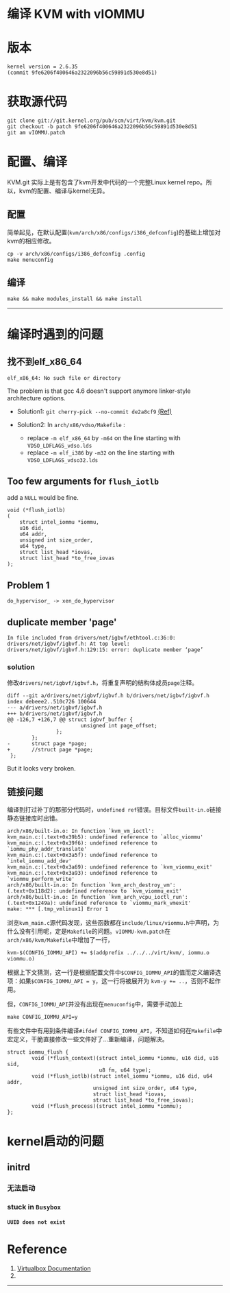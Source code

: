 编译 KVM with vIOMMU
==========================

# 版本
    kernel version = 2.6.35
    (commit 9fe6206f400646a2322096b56c59891d530e8d51)

# 获取源代码

    git clone git://git.kernel.org/pub/scm/virt/kvm/kvm.git
    git checkout -b patch 9fe6206f400646a2322096b56c59891d530e8d51
    git am vIOMMU.patch
    

# 配置、编译

KVM.git 实际上是有包含了kvm开发中代码的一个完整Linux kernel repo。所以，kvm的配置、编译与kernel无异。

## 配置

简单起见，在默认配置(`kvm/arch/x86/configs/i386_defconfig`)的基础上增加对kvm的相应修改。

    cp -v arch/x86/configs/i386_defconfig .config
    make menuconfig
    

## 编译

    make && make modules_install && make install

-----

# 编译时遇到的问题

## 找不到elf_x86_64

    elf_x86_64: No such file or directory

The problem is that gcc 4.6 doesn't support anymore linker-style architecture options.  

- Solution1: `git cherry-pick --no-commit de2a8cf9`
[(Ref)](https://groups.google.com/forum/#!topic/linux.debian.bugs.dist/ndi_20K36xI)

- Solution2: In `arch/x86/vdso/Makefile` :

    - replace `-m elf_x86_64` by `-m64` on the line starting with  `VDSO_LDFLAGS_vdso.lds`
    - replace  `-m elf_i386` by `-m32` on the line starting with  `VDSO_LDFLAGS_vdso32.lds`
    
## Too few arguments for `flush_iotlb`

add a `NULL` would be fine.
	
	void (*flush_iotlb)
	(
		struct intel_iommu *iommu, 
		u16 did,
		u64 addr, 
		unsigned int size_order, 
		u64 type, 
		struct list_head *iovas, 
		struct list_head *to_free_iovas
	);

## Problem 1

`do_hypervisor_ -> xen_do_hypervisor`

## duplicate member 'page'

    In file included from drivers/net/igbvf/ethtool.c:36:0:
    drivers/net/igbvf/igbvf.h: At top level:
    drivers/net/igbvf/igbvf.h:129:15: error: duplicate member ‘page’


### solution

修改`drivers/net/igbvf/igbvf.h`，将重复声明的结构体成员`page`注释。

    diff --git a/drivers/net/igbvf/igbvf.h b/drivers/net/igbvf/igbvf.h
    index debeee2..510c726 100644
    --- a/drivers/net/igbvf/igbvf.h
    +++ b/drivers/net/igbvf/igbvf.h
    @@ -126,7 +126,7 @@ struct igbvf_buffer {
                            unsigned int page_offset;
                    };
            };
    -       struct page *page;
    +       //struct page *page;
     };

But it looks very broken.

## 链接问题

编译到打过补丁的那部分代码时，`undefined ref`错误。目标文件`built-in.o`链接静态链接库时出错。

    arch/x86/built-in.o: In function `kvm_vm_ioctl':
    kvm_main.c:(.text+0x39b5): undefined reference to `alloc_viommu'
    kvm_main.c:(.text+0x39f6): undefined reference to `iommu_phy_addr_translate'
    kvm_main.c:(.text+0x3a5f): undefined reference to `intel_iommu_add_dev'
    kvm_main.c:(.text+0x3a69): undefined reference to `kvm_viommu_exit'
    kvm_main.c:(.text+0x3a93): undefined reference to `viommu_perform_write'
    arch/x86/built-in.o: In function `kvm_arch_destroy_vm':
    (.text+0x118d2): undefined reference to `kvm_viommu_exit'
    arch/x86/built-in.o: In function `kvm_arch_vcpu_ioctl_run':
    (.text+0x1249a): undefined reference to `viommu_mark_vmexit'
    make: *** [.tmp_vmlinux1] Error 1

浏览`kvm_main.c`源代码发现，这些函数都在`include/linux/viommu.h`中声明，为什么没有引用呢，定是`Makefile`的问题。`vIOMMU-kvm.patch`在`arch/x86/kvm/Makefile`中增加了一行，

    kvm-$(CONFIG_IOMMU_API) += $(addprefix ../../../virt/kvm/, iommu.o viommu.o)
    
根据上下文猜测，这一行是根据配置文件中`$CONFIG_IOMMU_API`的值而定义编译选项：如果`$CONFIG_IOMMU_API = y`，这一行将被展开为 `kvm-y += ..`，否则不起作用。

但，`CONFIG_IOMMU_API`并没有出现在`menuconfig`中，需要手动加上

    make CONFIG_IOMMU_API=y
    
有些文件中有用到条件编译`#ifdef CONFIG_IOMMU_API`，不知道如何在`Makefile`中宏定义，干脆直接修改一些文件好了...重新编译，问题解决。



    struct iommu_flush {
            void (*flush_context)(struct intel_iommu *iommu, u16 did, u16 sid,
                                  u8 fm, u64 type);
            void (*flush_iotlb)(struct intel_iommu *iommu, u16 did, u64 addr,
                                unsigned int size_order, u64 type, 
                                struct list_head *iovas,
                                struct list_head *to_free_iovas);
            void (*flush_process)(struct intel_iommu *iommu);
    };

    
# kernel启动的问题

## initrd

### 无法启动

### stuck in `Busybox`

#### `UUID does not exist`

# Reference

1. [Virtualbox Documentation](https://www.virtualbox.org/manual/ch09.html#pcipassthrough)
2. 












----


